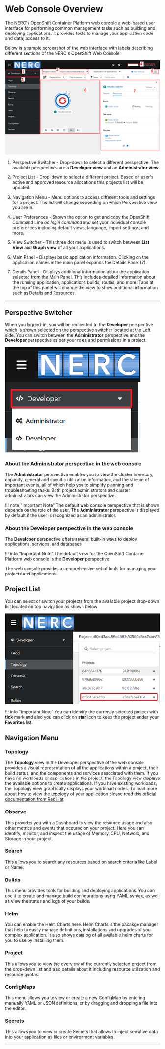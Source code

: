 # Web Console Overview

The NERC's OpenShift Container Platform web console a web-based user interface for
performing common management tasks such as building and deploying applications.
It provides tools to manage your application code and data, access to it.

Below is a sample screenshot of the web interface with labels describing different
sections of the NERC's OpenShift Web Console:

![NERC's OpenShift Web Console Screenshot](images/nerc_openshift_web_console.png)

1. Perspective Switcher - Drop-down to select a different perspective. The available
perspectives are a **Developer view** and an **Administrator view**.

2. Project List - Drop-down to select a different project. Based on user's active
and approved resource allocations this projects list will be updated.

3. Navigation Menu - Menu options to access different tools and settings for a project.
The list will change depending on which Perspective view you are in.

4. User Preferences - Shown the option to get and copy the OpenShift Command Line
*oc login command* and set your individual console preferences including default
views, language, import settings, and more.

5. View Switcher - This three dot menu is used to switch between **List View**
and **Graph view** of all your applications.

6. Main Panel - Displays basic application information. Clicking on the application
names in the main panel expands the Details Panel (7).

7. Details Panel - Displays additional information about the application selected
from the Main Panel. This includes detailed information about the running application,
applications builds, routes, and more. Tabs at the top of this panel will change
the view to show additional information such as Details and Resources.

---

## Perspective Switcher

When you logged-in, you will be redirected to the **Developer** perspective which is
shown selected on the perspective switcher located at the Left side. You can switch
between the **Administrator** perspective and the **Developer** perspective as per
your roles and permissions in a project.

![Perspective Switcher](images/perspective-switcher.png)

### About the Administrator perspective in the web console

The **Administrator** perspective enables you to view the cluster inventory, capacity,
general and specific utilization information, and the stream of important events,
all of which help you to simplify planning and troubleshooting tasks. Both project
administrators and cluster administrators can view the Administrator perspective.

!!! note "Important Note"
    The default web console perspective that is shown depends on the role of the
    user. The **Administrator** perspective is displayed by default if the user is
    recognized as an administrator.

### About the Developer perspective in the web console

The **Developer** perspective offers several built-in ways to deploy applications,
services, and databases.

!!! info "Important Note"
    The default view for the OpenShift Container Platform web console is the **Developer**
    perspective.

The web console provides a comprehensive set of tools for managing your projects
and applications.

## Project List

You can select or switch your projects from the available project drop-down list
located on top navigation as shown below:

![Project List](images/project-list.png)

!!! info "Important Note"
    You can identify the currently selected project with **tick** mark and also
    you can click on **star** icon to keep the project under your **Favorites** list.

## Navigation Menu

### Topology

The **Topology** view in the Developer perspective of the web console provides a
visual representation of all the applications within a project, their build status,
and the components and services associated with them. If you have no workloads or
applications in the project, the Topology view displays the available options to
create applications. If you have existing workloads, the Topology view graphically
displays your workload nodes. To read more about how to view the topology of
your application please read [this official documentation from Red Hat](https://docs.openshift.com/container-platform/4.10/applications/odc-viewing-application-composition-using-topology-view.html#odc-viewing-application-topology_viewing-application-composition-using-topology-view)

### Observe

This provides you with a Dashboard to view the resource usage and also other metrics
and events that occured on your project. Here you can identify, monitor, and inspect
the usage of Memory, CPU, Network, and Storage in your project.

### Search

This allows you to search any resources based on search criteria like Label or Name.

### Builds

This menu provides tools for building and deploying applications. You can use it
to create and manage build configurations using YAML syntax, as well as view the
status and logs of your builds.

### Helm

You can enable the Helm Charts here. Helm Charts is the pacakge manager that help
to easily manage definitions, installations and upgrades of you complex application.
It also shows catalog of all available helm charts for you to use by installing them.

### Project

This allows you to view the overview of the currently selected project from the
drop-down list and also details about it including resource utilization and
resource quotas.

### ConfigMaps

This menu allows you to view or create a new ConfigMap by entering manually YAML
or JSON definitions, or by dragging and dropping a file into the editor.

### Secrets

This allows you to view or create Secrets that allows to inject sensitive data
into your application as files or environment variables.

---
